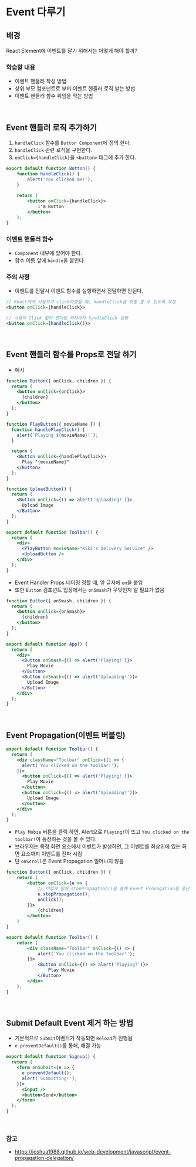 # Event 다루기

## 배경
React Element에 이벤트를 달기 위해서는 어떻게 해야 할까?

### 학습할 내용
- 이벤트 핸들러 작성 방법
- 상위 부모 컴포넌트로 부터 이벤트 핸들러 로직 받는 방법
- 이벤트 핸들러 함수 위임을 막는 방법

<br>

## Event 핸들러 로직 추가하기
1. `handleClick` 함수를 `Button Component`에 정의 한다.
2. `handleClick` 관련 로직을 구현한다.
3. `onClick={handleClick}`을 `<button>` 태그에 추가 한다. 
```jsx
export default function Button() {
    function handleClick() {
        alert('You clicked me!');
    }
    
    return (
        <button onClick={handleClick}>
            I'm Button
        </button>
    );
}
```

### 이벤트 핸들러 함수 
- `Component` 내부에 있어야 한다.
- 함수 이름 앞에 `handle`을 붙인다.


### 주의 사항
- 이벤트를 전달시 이벤트 함수를 실행하면서 전달하면 안된다.
```jsx
// React에게 사용자가 click하였을 때, handleClick을 호출 할 수 있도록 요청
<button onClick={handleClick}>	
```
```jsx
// 사용자 Click 없이 랜더링 하자마자 handleClick 실행
<button onClick={handleClick()}>	
```

<br>

## Event 핸들러 함수를 Props로 전달 하기
- 예시
```jsx
function Button({ onClick, children }) {
  return (
    <button onClick={onClick}>
      {children}
    </button>
  );
}

function PlayButton({ movieName }) {
  function handlePlayClick() {
    alert(`Playing ${movieName}!`);
  }

  return (
    <Button onClick={handlePlayClick}>
      Play "{movieName}"
    </Button>
  );
}

function UploadButton() {
  return (
    <Button onClick={() => alert('Uploading!')}>
      Upload Image
    </Button>
  );
}

export default function Toolbar() {
  return (
    <div>
      <PlayButton movieName="Kiki's Delivery Service" />
      <UploadButton />
    </div>
  );
}

```

- Event Handler Props 네이밍 정할 때, 앞 글자에 `on`을 붙임
- 또한 `Button` 컴포넌트 입장에서는 `onSmash`가 무엇인지 알 필요가 없음
```jsx
function Button({ onSmash, children }) {
  return (
    <button onClick={onSmash}>
      {children}
    </button>
  );
}

export default function App() {
  return (
    <div>
      <Button onSmash={() => alert('Playing!')}>
        Play Movie
      </Button>
      <Button onSmash={() => alert('Uploading!')}>
        Upload Image
      </Button>
    </div>
  );
}
```

<br>

## Event Propagation(이벤트 버블링)
```jsx
export default function Toolbar() {
  return (
    <div className="Toolbar" onClick={() => {
      alert('You clicked on the toolbar!');
    }}>
      <button onClick={() => alert('Playing!')}>
        Play Movie
      </button>
      <button onClick={() => alert('Uploading!')}>
        Upload Image
      </button>
    </div>
  );
}
```
- `Play Mobie` 버튼을 클릭 하면, Alert으로 `Playing!`이 뜨고 `You clicked on the toolbar!`이 등장하는 것을 볼 수 있다.
- 브라우저는 특정 화면 요소에서 이벤트가 발생하면, 그 이벤트를 최상위에 있는 화면 요소까지 이벤트를 전파 시킴
- 단 `onScroll`은 Event Propagation 일어나지 않음
```jsx
function Button({ onClick, children }) {
    return (
        <button onClick={e => {
            // 이렇게 밑에 stopPropagtion()을 통해 Event Propagation을 중단 시킴
            e.stopPropagation();
            onClick();
        }}>
            {children}
        </button>
    )
}

export default function Toolbar() {
    return (
        <div className="Toolbar" onClick={() => {
            alert('You clicked on the toolbar!');
        }}>
            <Button onClick={() => alert('Playing!')}>
                Play Movie
            </Button>
        </div>
    );
}
```

<br>

## Submit Default Event 제거 하는 방법
- 기본적으로 `Submit`이벤트가 작동되면 `Reload`가 진행됨
- `e.preventDefault()`를 통해, 해결 가능
```jsx
export default function Signup() {
  return (
    <form onSubmit={e => {
      e.preventDefault();
      alert('Submitting!');
    }}>
      <input />
      <button>Send</button>
    </form>
  );
}
```

<br>

### 참고
- https://joshua1988.github.io/web-development/javascript/event-propagation-delegation/
